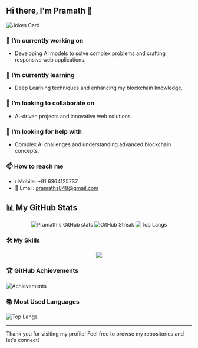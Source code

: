 ## Hi there, I'm Pramath 👋

![Jokes Card](https://readme-jokes.vercel.app/api)

### 🔭 I’m currently working on
- Developing AI models to solve complex problems and crafting responsive web applications.

### 🌱 I’m currently learning
- Deep Learning techniques and enhancing my blockchain knowledge.

### 👯 I’m looking to collaborate on
- AI-driven projects and innovative web solutions.

### 🤔 I’m looking for help with
- Complex AI challenges and understanding advanced blockchain concepts.

### 📫 How to reach me
- 📞 Mobile: +91 6364125737
- 📧 Email: [pramaths848@gmail.com](mailto:pramaths848@gmail.com)
  
## 📊 My GitHub Stats
<div align="center">
  <img src="https://github-readme-stats.vercel.app/api?username=pramaths&show_icons=true&theme=tokyonight" alt="Pramath's GitHub stats">
  <img src="https://github-readme-streak-stats.herokuapp.com/?user=pramaths&theme=tokyonight" alt="GitHub Streak">
  <img src="https://github-readme-stats.vercel.app/api/top-langs/?username=pramaths&layout=compact&theme=tokyonight" alt="Top Langs">
</div>

### 🛠️ My Skills
<p align="center"> 
  <img src="https://skillicons.dev/icons?i=aws,vercel,c,cpp,java,py,go,solidity,git,github,html,css,tailwind,js,ts,nodejs,react,vite,express,mongodb,mysql,nextjs,nginx,postgres,redis,firebase,flask,spring,sqlite,docker,kubernetes,kafka,rabbitmq,sklearn,pytorch,linux,windows,vscode,md,matlab,npm,figma,regex,postman&perline=15&theme=dark"/>
</p>

### 🏆 GitHub Achievements
![Achievements](https://github-profile-trophy.vercel.app/?username=pramaths&row=1&column=12)


### 📚 Most Used Languages
![Top Langs](https://github-readme-stats.vercel.app/api/top-langs/?username=pramaths&layout=compact&theme=tokyonight)

---

Thank you for visiting my profile! Feel free to browse my repositories and let's connect!
